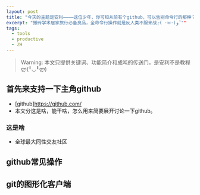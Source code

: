 ```yaml
---
layout: post
title: "今天的主题是安利————这位少年，你可知从前有个github，可以告别命令行的那种？"
excerpt: "搬砖学术居家旅行必备良品，全命令行操作就是反人类不服来战╭( ･ㅂ･)و ̑̑""
tags:
  - tools
  - productive
  - ZH
---
```


> Warning: 本文只提供关键词、功能简介和成吨的传送门，是安利不是教程ლ(╹◡╹ლ)

## 首先来支持一下主角github

- [github]https://github.com/
- 本文分这是啥，能干啥，怎么用来简要展开讨论一下github。
### 这是啥
- 全球最大同性交友社区

## github常见操作

## git的图形化客户端
